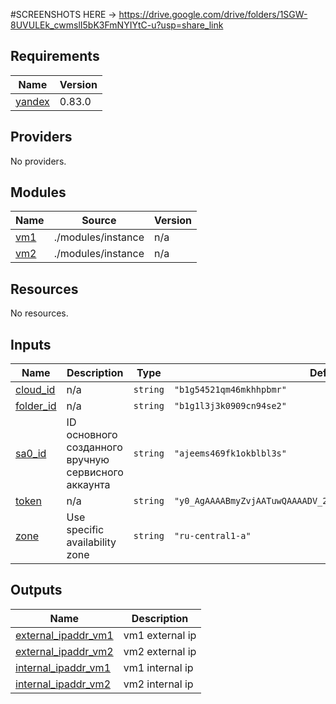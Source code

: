 <!-- BEGIN_TF_DOCS -->
#SCREENSHOTS HERE -> https://drive.google.com/drive/folders/1SGW-8UVULEk_cwmslI5bK3FmNYIYtC-u?usp=share_link

## Requirements

| Name | Version |
|------|---------|
| <a name="requirement_yandex"></a> [yandex](#requirement\_yandex) | 0.83.0 |

## Providers

No providers.

## Modules

| Name | Source | Version |
|------|--------|---------|
| <a name="module_vm1"></a> [vm1](#module\_vm1) | ./modules/instance | n/a |
| <a name="module_vm2"></a> [vm2](#module\_vm2) | ./modules/instance | n/a |

## Resources

No resources.

## Inputs

| Name | Description | Type | Default | Required |
|------|-------------|------|---------|:--------:|
| <a name="input_cloud_id"></a> [cloud\_id](#input\_cloud\_id) | n/a | `string` | `"b1g54521qm46mkhhpbmr"` | no |
| <a name="input_folder_id"></a> [folder\_id](#input\_folder\_id) | n/a | `string` | `"b1g1l3j3k0909cn94se2"` | no |
| <a name="input_sa0_id"></a> [sa0\_id](#input\_sa0\_id) | ID основного созданного вручную сервисного аккаунта | `string` | `"ajeems469fk1okblbl3s"` | no |
| <a name="input_token"></a> [token](#input\_token) | n/a | `string` | `"y0_AgAAAABmyZvjAATuwQAAAADV_2bBnUhicQSjSrG877uhNHXMMpO45eU"` | no |
| <a name="input_zone"></a> [zone](#input\_zone) | Use specific availability zone | `string` | `"ru-central1-a"` | no |

## Outputs

| Name | Description |
|------|-------------|
| <a name="output_external_ipaddr_vm1"></a> [external\_ipaddr\_vm1](#output\_external\_ipaddr\_vm1) | vm1 external ip |
| <a name="output_external_ipaddr_vm2"></a> [external\_ipaddr\_vm2](#output\_external\_ipaddr\_vm2) | vm2 external ip |
| <a name="output_internal_ipaddr_vm1"></a> [internal\_ipaddr\_vm1](#output\_internal\_ipaddr\_vm1) | vm1 internal ip |
| <a name="output_internal_ipaddr_vm2"></a> [internal\_ipaddr\_vm2](#output\_internal\_ipaddr\_vm2) | vm2 internal ip |
<!-- END_TF_DOCS -->
